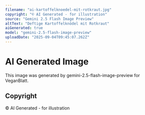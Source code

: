 ```yaml
---
filename: "ai-kartoffelknoedel-mit-rotkraut.jpg"
copyright: "© AI Generated - for illustration"
source: "Gemini 2.5 Flash Image Preview"
altText: "Deftige Kartoffelknödel mit Rotkraut"
aiGenerated: true
model: "gemini-2.5-flash-image-preview"
uploadDate: "2025-09-04T09:45:07.262Z"
---
```


# AI Generated Image

This image was generated by gemini-2.5-flash-image-preview for VeganBlatt.

## Copyright
© AI Generated - for illustration

